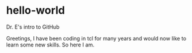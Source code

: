 # hello-world
Dr. E's intro to GitHub

Greetings,  I have been coding in tcl for many years and would now like to learn some new skills.  So here I am.
